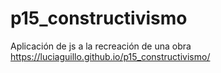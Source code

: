 # p15_constructivismo
Aplicación de js a la recreación de una obra 
https://luciaguillo.github.io/p15_constructivismo/
